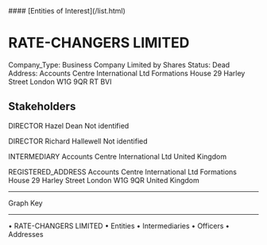 <link rel="stylesheet" type="text/css" href="../../assets/style.css">
#### [Entities of Interest](/list.html)

# RATE-CHANGERS LIMITED
Company_Type: Business Company Limited by Shares
Status: Dead
Address: Accounts Centre International Ltd Formations House 29 Harley Street London W1G 9QR RT BVI

## Stakeholders
DIRECTOR
Hazel Dean
Not identified


DIRECTOR
Richard Hallewell
Not identified


INTERMEDIARY
Accounts Centre International Ltd
United Kingdom


REGISTERED_ADDRESS
Accounts Centre International Ltd Formations House 29 Harley Street London W1G 9QR
United Kingdom



---



<div class="legend">
Graph Key
<hr>
<span class="focus">• RATE-CHANGERS LIMITED</span>
<span class="entity">• Entities</span>
<span class="intermediary">• Intermediaries</span>
<span class="officer">• Officers</span>
<span class="address">• Addresses</span>
</div>


<img src="http://eoi-graphs.s3-website-eu-west-1.amazonaws.com/RATE-CHANGERS_LIMITED.png" alt="">

